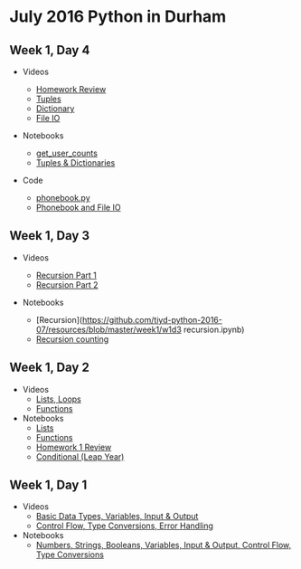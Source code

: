 # July 2016 Python in Durham

## Week 1, Day 4

* Videos
  * [Homework Review](https://youtu.be/4-nyq3M8Vos)
  * [Tuples](https://youtu.be/gHFguwrepMM)
  * [Dictionary](https://youtu.be/tbbg2hsQAVU)
  * [File IO](https://youtu.be/zOJs9YnUxCc)

* Notebooks
  * [get_user_counts](https://github.com/tiyd-python-2016-07/resources/blob/master/week1/w1d4_get_user_counts.py)
  * [Tuples & Dictionaries](https://github.com/tiyd-python-2016-07/resources/blob/master/week1/w1d4_tuples_dictionaries.ipynb)
* Code
  * [phonebook.py](https://github.com/tiyd-python-2016-07/resources/blob/master/week1/w1d4_phonebook.py)
  * [Phonebook and File IO](https://github.com/tiyd-python-2016-07/resources/blob/master/week1/w1d4-phonebook-file-io.ipynb)

## Week 1, Day 3

* Videos
  * [Recursion Part 1](https://youtu.be/dPI_esDwRWg)
  * [Recursion Part 2](https://youtu.be/26qVLTLWy14)

* Notebooks
  * [Recursion](https://github.com/tiyd-python-2016-07/resources/blob/master/week1/w1d3 recursion.ipynb)
  * [Recursion counting](https://github.com/tiyd-python-2016-07/resources/blob/master/week1/rec_count.py)

## Week 1, Day 2

* Videos
  * [Lists, Loops](https://youtu.be/qq2LP7aN6vo)
  * [Functions](https://youtu.be/wGV4hePB_SU)
* Notebooks
  * [Lists](https://github.com/tiyd-python-2016-07/resources/blob/master/week1/w1d2-lists.ipynb)
  * [Functions](https://github.com/tiyd-python-2016-07/resources/blob/master/week1/w1d2-functions.ipynb)
  * [Homework 1 Review](https://github.com/tiyd-python-2016-07/resources/blob/master/week1/w1d2_homework1.ipynb)
  * [Conditional (Leap Year)](https://github.com/tiyd-python-2016-07/resources/blob/master/week1/w1d2_conditional.ipynb)

## Week 1, Day 1

* Videos
  * [Basic Data Types, Variables, Input & Output](https://youtu.be/-zN-CyCPzgE)
  * [Control Flow, Type Conversions, Error Handling](https://youtu.be/cYZqN0-7ZFY)
* Notebooks
  * [Numbers, Strings, Booleans, Variables, Input & Output, Control Flow, Type Conversions](https://github.com/tiyd-python-2016-07/resources/blob/master/week1/w1d1.ipynb)

